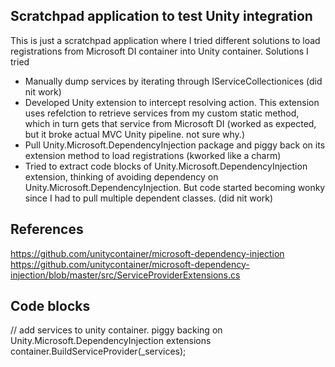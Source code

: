 ## Scratchpad application to test Unity integration

This is just a scratchpad application where I tried different solutions to load registrations from Microsoft DI container into Unity container. Solutions I tried
* Manually dump services by iterating through IServiceCollectionices (did nit work)
* Developed Unity extension to intercept resolving action. This extension uses refelction to retrieve services from my custom static method, which in turn gets that service from Microsoft DI (worked as expected, but it broke actual MVC Unity pipeline. not sure why.)
* Pull Unity.Microsoft.DependencyInjection package and piggy back on its extension method to load registrations (kworked like a charm)
* Tried to extract code blocks of Unity.Microsoft.DependencyInjection extension, thinking of avoiding dependency on Unity.Microsoft.DependencyInjection. But code started becoming wonky since I had to pull multiple dependent classes. (did nit work)


## References
https://github.com/unitycontainer/microsoft-dependency-injection
https://github.com/unitycontainer/microsoft-dependency-injection/blob/master/src/ServiceProviderExtensions.cs


## Code blocks
// add services to unity container. piggy backing on Unity.Microsoft.DependencyInjection extensions
container.BuildServiceProvider(_services);